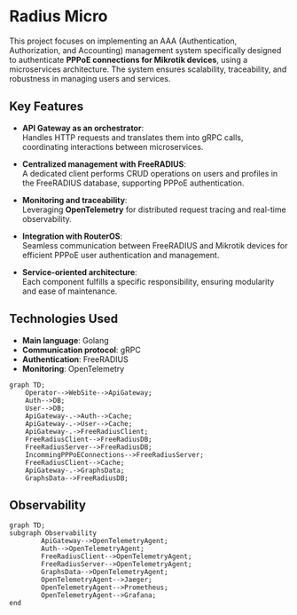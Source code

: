 # Radius Micro

This project focuses on implementing an AAA (Authentication, Authorization, and Accounting) management system specifically designed to authenticate **PPPoE connections for Mikrotik devices**, using a microservices architecture. The system ensures scalability, traceability, and robustness in managing users and services.

## Key Features

- **API Gateway as an orchestrator**:  
  Handles HTTP requests and translates them into gRPC calls, coordinating interactions between microservices.

- **Centralized management with FreeRADIUS**:  
  A dedicated client performs CRUD operations on users and profiles in the FreeRADIUS database, supporting PPPoE authentication.

- **Monitoring and traceability**:  
  Leveraging **OpenTelemetry** for distributed request tracing and real-time observability.

- **Integration with RouterOS**:  
  Seamless communication between FreeRADIUS and Mikrotik devices for efficient PPPoE user authentication and management.

- **Service-oriented architecture**:  
  Each component fulfills a specific responsibility, ensuring modularity and ease of maintenance.

## Technologies Used

- **Main language**: Golang  
- **Communication protocol**: gRPC  
- **Authentication**: FreeRADIUS  
- **Monitoring**: OpenTelemetry  

```mermaid
graph TD;
    Operator-->WebSite-->ApiGateway;
    Auth-->DB;
    User-->DB;
    ApiGateway-.->Auth-->Cache;
    ApiGateway-.->User-->Cache;
    ApiGateway-.->FreeRadiusClient;
    FreeRadiusClient-->FreeRadiusDB;
    FreeRadiusServer-->FreeRadiusDB;
    IncommingPPPoEConnections-->FreeRadiusServer;
    FreeRadiusClient-->Cache;
    ApiGateway-.->GraphsData;
    GraphsData-->FreeRadiusDB;
```
## Observability

```mermaid
graph TD;
subgraph Observability
        ApiGateway-->OpenTelemetryAgent;
        Auth-->OpenTelemetryAgent;
        FreeRadiusClient-->OpenTelemetryAgent;
        FreeRadiusServer-->OpenTelemetryAgent;
        GraphsData-->OpenTelemetryAgent;
        OpenTelemetryAgent-->Jaeger;
        OpenTelemetryAgent-->Prometheus;
        OpenTelemetryAgent-->Grafana;
end
```


